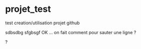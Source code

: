 # projet_test
test creation/utilisation projet github

sdbsdbg
sfgbsgf
OK ...
on fait comment pour sauter une ligne ? 

?
